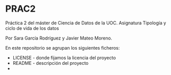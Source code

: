 # PRAC2

Práctica 2 del máster de Ciencia de Datos de la UOC. Asignatura Tipología y ciclo de vida de los datos

Por Sara García Rodríguez y Javier Mateo Moreno.


En este repositorio se agrupan los siguientes ficheros:

- LICENSE - donde fijamos la licencia del proyecto
- README - descripción del proyecto
- 
